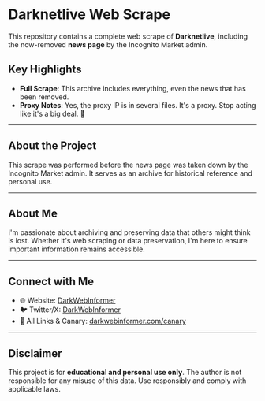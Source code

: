 # Darknetlive Web Scrape

This repository contains a complete web scrape of **Darknetlive**, including the now-removed **news page** by the Incognito Market admin.

## Key Highlights
- **Full Scrape**: This archive includes everything, even the news that has been removed.
- **Proxy Notes**: Yes, the proxy IP is in several files. It's a proxy. Stop acting like it's a big deal. 🤣

---

## About the Project
This scrape was performed before the news page was taken down by the Incognito Market admin. It serves as an archive for historical reference and personal use.

---

## About Me
I'm passionate about archiving and preserving data that others might think is lost. Whether it's web scraping or data preservation, I'm here to ensure important information remains accessible.

---

## Connect with Me
- 🌐 Website: [DarkWebInformer](https://darkwebinformer.com)
- 🐦 Twitter/X: [DarkWebInformer](https://x.com/DarkWebInformer)
- 🔗 All Links & Canary: [darkwebinformer.com/canary](https://darkwebinformer.com/canary)

---

## Disclaimer
This project is for **educational and personal use only**. The author is not responsible for any misuse of this data. Use responsibly and comply with applicable laws.

